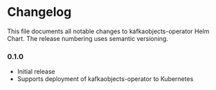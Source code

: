 # Changelog

This file documents all notable changes to kafkaobjects-operator Helm Chart. The release numbering uses semantic versioning.

### 0.1.0

- Initial release
- Supports deployment of kafkaobjects-operator to Kubernetes